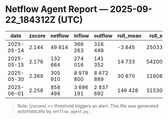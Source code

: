 # Netflow Agent Report — 2025-09-22_184312Z (UTC)

| date | zscore | netflow | inflow | outflow | roll_mean | roll_std |
|------|--------|---------|--------|---------|-----------|----------|
| 2025-05-14 | 2.144 | 49 814 | 366 263 | 316 449 | -3 845 | 25033.4 |
| 2025-05-15 | 2.176 | 132 664 | 274 016 | 141 352 | 14 733 | 54200.2 |
| 2025-05-30 | 2.369 | 305 910 | 8 978 800 | 8 672 889 | 30 870 | 116085.3 |
| 2025-06-01 | 2.258 | 858 498 | 3 696 191 | 2 837 692 | 146 428 | 315303.3 |

> Rule: |zscore| >= threshold triggers an alert. This file was generated automatically by `netflow_agent.py`.